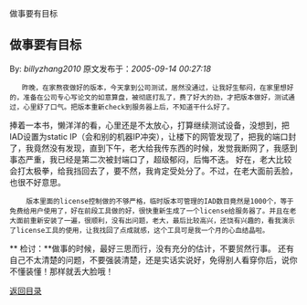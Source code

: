 做事要有目标
## 做事要有目标

By: *billyzhang2010* 原文发布于：*2005-09-14 00:27:18*

       昨晚，在家熬夜做好的版本，今天拿到公司测试，居然没通过，让我好生郁闷，在家里想好的，准备在公司专心写论文的如意算盘，被彻底打乱了，费了好大的劲，才把版本做好，测试通过，心里舒了口气。把版本重新check到服务器上后，不知道干什么好了。

 

     
捧着一本书，懒洋洋的看，心里还是不太放心，打算继续测试设备，没想到，把IAD设置为static
IP（会和别的机器IP冲突），让楼下的网管发现了，把我的端口封了，我竟然没有发现，直到下午，老大给我传东西的时候，发觉我断网了，我感到事态严重，我已经是第二次被封端口了，超级郁闷，后悔不迭。   好在，老大比较会打太极拳，给我挡回去了，要不然，我肯定受处分了。不过，在老大面前丢脸，也很不好意思。

  

        版本里面的license控制做的不够严格，临时版本可管理的IAD数目竟然是1000个，等于免费给用户使用了，好在前段工具做的好，很快重新生成了一个license给服务器了。并且在老大面前重新安装了一遍，很顺利，没有出问题，老大，最后比较高兴，还饶有兴趣的，看我演示了license工具的使用，让我找回了点成就感，这个工具可是我一个月的心血结晶啦。

 

 ** 检讨：**做事的时候，最好三思而行，没有充分的估计，不要贸然行事。 
还有自己不太清楚的问题，不要强装清楚，还是实话实说好，免得别人看穿你后，说你不懂装懂！那样就丢大脸哦！

  

[返回目录](index.html)
